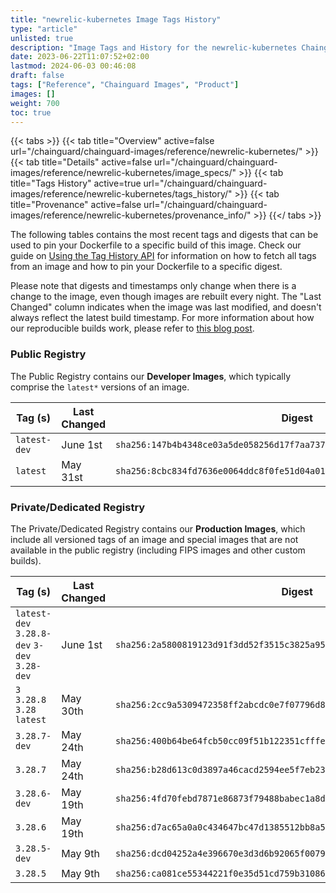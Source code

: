 ```yaml
---
title: "newrelic-kubernetes Image Tags History"
type: "article"
unlisted: true
description: "Image Tags and History for the newrelic-kubernetes Chainguard Image"
date: 2023-06-22T11:07:52+02:00
lastmod: 2024-06-03 00:46:08
draft: false
tags: ["Reference", "Chainguard Images", "Product"]
images: []
weight: 700
toc: true
---
```


{{< tabs >}}
{{< tab title="Overview" active=false url="/chainguard/chainguard-images/reference/newrelic-kubernetes/" >}}
{{< tab title="Details" active=false url="/chainguard/chainguard-images/reference/newrelic-kubernetes/image_specs/" >}}
{{< tab title="Tags History" active=true url="/chainguard/chainguard-images/reference/newrelic-kubernetes/tags_history/" >}}
{{< tab title="Provenance" active=false url="/chainguard/chainguard-images/reference/newrelic-kubernetes/provenance_info/" >}}
{{</ tabs >}}

The following tables contains the most recent tags and digests that can be used to pin your Dockerfile to a specific build of this image. Check our guide on [Using the Tag History API](/chainguard/chainguard-images/using-the-tag-history-api/) for information on how to fetch all tags from an image and how to pin your Dockerfile to a specific digest.

Please note that digests and timestamps only change when there is a change to the image, even though images are rebuilt every night. The "Last Changed" column indicates when the image was last modified, and doesn't always reflect the latest build timestamp. For more information about how our reproducible builds work, please refer to [this blog post](https://www.chainguard.dev/unchained/reproducing-chainguards-reproducible-image-builds).

### Public Registry
The Public Registry contains our **Developer Images**, which typically comprise the `latest*` versions of an image.

| Tag (s)       | Last Changed | Digest                                                                    |
|---------------|--------------|---------------------------------------------------------------------------|
|  `latest-dev` | June 1st     | `sha256:147b4b4348ce03a5de058256d17f7aa7378199b9c25869298468b2220523e07b` |
|  `latest`     | May 31st     | `sha256:8cbc834fd7636e0064ddc8f0fe51d04a01befab1df6a67792fd1a1a78153535b` |


### Private/Dedicated Registry
The Private/Dedicated Registry contains our **Production Images**, which include all versioned tags of an image and special images that are not available in the public registry (including FIPS images and other custom builds).

| Tag (s)                                       | Last Changed | Digest                                                                    |
|-----------------------------------------------|--------------|---------------------------------------------------------------------------|
|  `latest-dev` `3.28.8-dev` `3-dev` `3.28-dev` | June 1st     | `sha256:2a5800819123d91f3dd52f3515c3825a951f1049b6737c1b16bba4d6fe046c32` |
|  `3` `3.28.8` `3.28` `latest`                 | May 30th     | `sha256:2cc9a5309472358ff2abcdc0e7f07796d80bc7cf6c5f0ca158e057252d1c24fc` |
|  `3.28.7-dev`                                 | May 24th     | `sha256:400b64be64fcb50cc09f51b122351cfffef4e359ed37a9ea378798ac79246e68` |
|  `3.28.7`                                     | May 24th     | `sha256:b28d613c0d3897a46cacd2594ee5f7eb23491654b4fccfee1fe0efdd48c16aee` |
|  `3.28.6-dev`                                 | May 19th     | `sha256:4fd70febd7871e86873f79488babec1a8db556fa9c66dc4c13ec72b418c0a28f` |
|  `3.28.6`                                     | May 19th     | `sha256:d7ac65a0a0c434647bc47d1385512bb8a5d125c393e8264001bc60288e1f2dec` |
|  `3.28.5-dev`                                 | May 9th      | `sha256:dcd04252a4e396670e3d3d6b92065f0079ad5020aa98d956292b5817240cd95c` |
|  `3.28.5`                                     | May 9th      | `sha256:ca081ce55344221f0e35d51cd759b3108699d2e3b449adf68721556de360b49d` |

